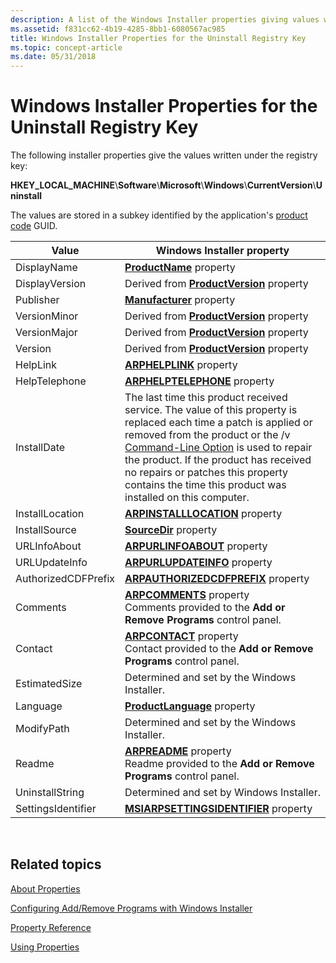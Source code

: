 ```yaml
---
description: A list of the Windows Installer properties giving values written under the Uninstall registry key.
ms.assetid: f831cc62-4b19-4285-8bb1-6080567ac985
title: Windows Installer Properties for the Uninstall Registry Key
ms.topic: concept-article
ms.date: 05/31/2018
---
```


# Windows Installer Properties for the Uninstall Registry Key

The following installer properties give the values written under the registry key:

**HKEY\_LOCAL\_MACHINE**\\**Software**\\**Microsoft**\\**Windows**\\**CurrentVersion**\\**Uninstall**

The values are stored in a subkey identified by the application's [product code](productcode.md) GUID.



| Value               | Windows Installer property                                                                                                                                                                                                                                                                                                                                           |
|---------------------|----------------------------------------------------------------------------------------------------------------------------------------------------------------------------------------------------------------------------------------------------------------------------------------------------------------------------------------------------------------------|
| DisplayName         | [**ProductName**](productname.md) property                                                                                                                                                                                                                                                                                                                          |
| DisplayVersion      | Derived from [**ProductVersion**](productversion.md) property                                                                                                                                                                                                                                                                                                       |
| Publisher           | [**Manufacturer**](manufacturer.md) property                                                                                                                                                                                                                                                                                                                        |
| VersionMinor        | Derived from [**ProductVersion**](productversion.md) property                                                                                                                                                                                                                                                                                                       |
| VersionMajor        | Derived from [**ProductVersion**](productversion.md) property                                                                                                                                                                                                                                                                                                       |
| Version             | Derived from [**ProductVersion**](productversion.md) property                                                                                                                                                                                                                                                                                                       |
| HelpLink            | [**ARPHELPLINK**](arphelplink.md) property                                                                                                                                                                                                                                                                                                                          |
| HelpTelephone       | [**ARPHELPTELEPHONE**](arphelptelephone.md) property                                                                                                                                                                                                                                                                                                                |
| InstallDate         | The last time this product received service. The value of this property is replaced each time a patch is applied or removed from the product or the /v [Command-Line Option](command-line-options.md) is used to repair the product. If the product has received no repairs or patches this property contains the time this product was installed on this computer. |
| InstallLocation     | [**ARPINSTALLLOCATION**](arpinstalllocation.md) property                                                                                                                                                                                                                                                                                                            |
| InstallSource       | [**SourceDir**](sourcedir.md) property                                                                                                                                                                                                                                                                                                                              |
| URLInfoAbout        | [**ARPURLINFOABOUT**](arpurlinfoabout.md) property                                                                                                                                                                                                                                                                                                                  |
| URLUpdateInfo       | [**ARPURLUPDATEINFO**](arpurlupdateinfo.md) property                                                                                                                                                                                                                                                                                                                |
| AuthorizedCDFPrefix | [**ARPAUTHORIZEDCDFPREFIX**](arpauthorizedcdfprefix.md) property                                                                                                                                                                                                                                                                                                    |
| Comments            | [**ARPCOMMENTS**](arpcomments.md) property <br/> Comments provided to the **Add or Remove Programs** control panel.<br/>                                                                                                                                                                                                                                |
| Contact             | [**ARPCONTACT**](arpcontact.md) property <br/> Contact provided to the **Add or Remove Programs** control panel.<br/>                                                                                                                                                                                                                                   |
| EstimatedSize       | Determined and set by the Windows Installer.                                                                                                                                                                                                                                                                                                                         |
| Language            | [**ProductLanguage**](productlanguage.md) property                                                                                                                                                                                                                                                                                                                  |
| ModifyPath          | Determined and set by the Windows Installer.                                                                                                                                                                                                                                                                                                                         |
| Readme              | [**ARPREADME**](arpreadme.md) property <br/> Readme provided to the **Add or Remove Programs** control panel.<br/>                                                                                                                                                                                                                                      |
| UninstallString     | Determined and set by Windows Installer.                                                                                                                                                                                                                                                                                                                             |
| SettingsIdentifier  | [**MSIARPSETTINGSIDENTIFIER**](msiarpsettingsidentifier.md) property                                                                                                                                                                                                                                                                                                |



 

## Related topics

<dl> <dt>

[About Properties](about-properties.md)
</dt> <dt>

[Configuring Add/Remove Programs with Windows Installer](configuring-add-remove-programs-with-windows-installer.md)
</dt> <dt>

[Property Reference](property-reference.md)
</dt> <dt>

[Using Properties](using-properties.md)
</dt> </dl>

 

 
